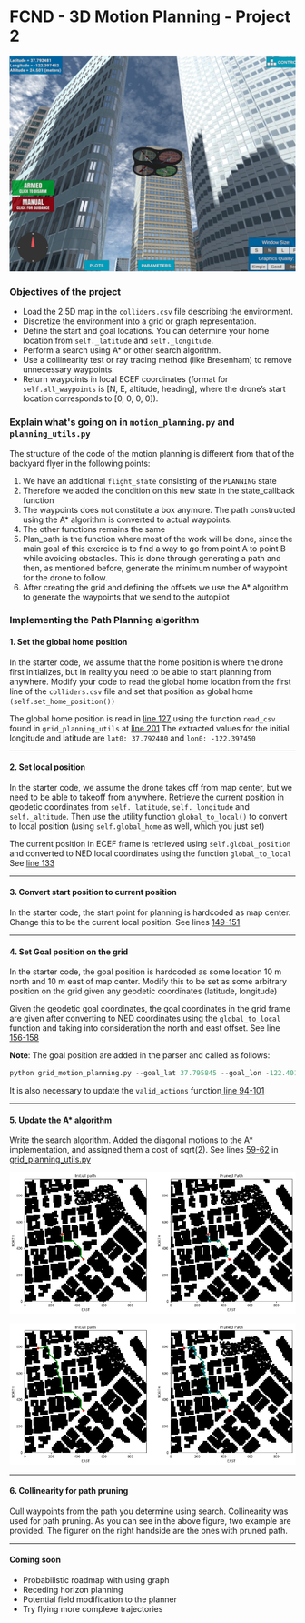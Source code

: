 # FCND - 3D Motion Planning - Project 2
![Quad Image](./misc/enroute.png)

### Objectives of the project

- Load the 2.5D map in the `colliders.csv` file describing the environment.
- Discretize the environment into a grid or graph representation.
- Define the start and goal locations. You can determine your home location from `self._latitude` and `self._longitude`.
- Perform a search using A* or other search algorithm.
- Use a collinearity test or ray tracing method (like Bresenham) to remove unnecessary waypoints.
- Return waypoints in local ECEF coordinates (format for `self.all_waypoints` is [N, E, altitude, heading], where the drone’s start location corresponds to [0, 0, 0, 0]).


###  Explain what's going on in  `motion_planning.py` and `planning_utils.py`

The structure of the code of the motion planning is different from that of the backyard flyer in the following points:
1. We have an additional `flight_state` consisting of the `PLANNING` state
2. Therefore we added the condition on this new state in the state_callback function
3. The waypoints does not constitute a box anymore. The path constructed using the A* algorithm is converted to actual waypoints.
4. The other functions remains the same
5. Plan_path is the function where most of the work will be done, since the main goal of this exercice is to find a way to go from point A to point B while avoiding obstacles. This is done through generating a path and then, as mentioned before, generate the minimum number of waypoint for the drone to follow.
6. After creating the grid and defining the offsets we use the A* algorithm to generate the waypoints that we send to the autopilot



### Implementing the Path Planning algorithm

#### 1. Set the global home position

In the starter code, we assume that the home position is where the drone first initializes, but in reality you need to be able to start planning from anywhere.
Modify your code to read the global home location from the first line of the `colliders.csv` file and set that position as global home `(self.set_home_position())`

The global home position is read in [line 127](https://github.com/bwassim/FCND-3D-motion-planning/blob/aa0d1bf3241b164c5bf343f427ba8f547a8c4728/grid_motion_planning.py#L127) using the function `read_csv` found in `grid_planning_utils` at [line 201](https://github.com/bwassim/FCND-3D-motion-planning/blob/aa0d1bf3241b164c5bf343f427ba8f547a8c4728/grid_planning_utils.py#L201)
The extracted values for the initial longitude and latitude are `lat0: 37.792480` and `lon0: -122.397450`

-----
#### 2. Set local position
In the starter code, we assume the drone takes off from map center, but we need to be able to takeoff from anywhere. Retrieve the current position in geodetic coordinates from `self._latitude`, `self._longitude` and `self._altitude`.
Then use the utility function `global_to_local()` to convert to local position (using `self.global_home` as well, which you just set)

The current position in ECEF frame is retrieved using `self.global_position` and converted to NED local coordinates using the function `global_to_local` See [line 133](https://github.com/bwassim/FCND-3D-motion-planning/blob/78c2f45001240e5feff7025a4228b050f71235ae/grid_motion_planning.py#L133)

-------
####  3. Convert start position to current position
In the starter code, the start point for planning is hardcoded as map center. Change this to be the current local position. See lines [149-151](https://github.com/bwassim/FCND-3D-motion-planning/blob/6c87d47ed6e77e30e42153c060aea450943fa6e4/grid_motion_planning.py#L149-L151)

-------
#### 4. Set Goal position on the grid

In the starter code, the goal position is hardcoded as some location 10 m north and 10 m east of map center. Modify this to be set as some arbitrary position on the grid given any geodetic coordinates (latitude, longitude)

Given the geodetic goal coordinates, the goal coordinates in the grid frame are given after converting to NED coordinates using the `global_to_local` function and taking into consideration the north and east offset. See line [156-158](https://github.com/bwassim/FCND-3D-motion-planning/blob/aa0d1bf3241b164c5bf343f427ba8f547a8c4728/grid_motion_planning.py#L156-L158)

**Note**: The goal position are added in the parser and called as follows:
```python
python grid_motion_planning.py --goal_lat 37.795845 --goal_lon -122.401500 --goal_alt 10
```
It is also necessary to update the `valid_actions` function[ line 94-101](https://github.com/bwassim/FCND-3D-motion-planning/blob/4ccd07e172a278b568f15cae60b5a1b5f13db630/grid_planning_utils.py#L94-L101)

--------
#### 5. Update the A* algorithm

Write the search algorithm. Added the diagonal motions to the A* implementation, and assigned them a cost of sqrt(2). See lines [59-62](https://github.com/bwassim/FCND-3D-motion-planning/blob/6c87d47ed6e77e30e42153c060aea450943fa6e4/grid_planning_utils.py#L59-L62) in [grid_planning_utils.py](https://github.com/bwassim/FCND-3D-motion-planning/blob/master/grid_planning_utils.py)

![planning A* with pruning ](./misc/path_planning_1.png)

![A* with pruning](./misc/path_planning_2.png)


--------------------
#### 6. Collinearity for path pruning
Cull waypoints from the path you determine using search.
Collinearity was used for path pruning. As you can see in the above figure, two example are provided. The figurer on the right handside are the ones with pruned path.

--------------

#### Coming soon
- Probabilistic roadmap with using graph
- Receding horizon planning
- Potential field modification to the planner
- Try flying more complexe trajectories

